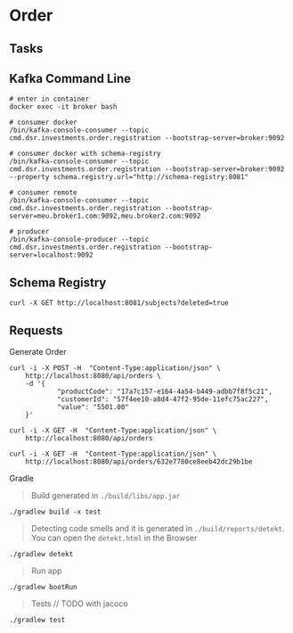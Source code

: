 # Order

## Tasks

## Kafka Command Line

```shell
# enter in container
docker exec -it broker bash
```
```shell
# consumer docker
/bin/kafka-console-consumer --topic cmd.dsr.investments.order.registration --bootstrap-server=broker:9092
```
```shell
# consumer docker with schema-registry
/bin/kafka-console-consumer --topic cmd.dsr.investments.order.registration --bootstrap-server=broker:9092 --property schema.registry.url="http://schema-registry:8081"
```
```shell
# consumer remote
/bin/kafka-console-consumer --topic cmd.dsr.investments.order.registration --bootstrap-server=meu.broker1.com:9092,meu.broker2.com:9092
```
```shell
# producer
/bin/kafka-console-producer --topic cmd.dsr.investments.order.registration --bootstrap-server=localhost:9092
```

## Schema Registry

```shell
curl -X GET http://localhost:8081/subjects?deleted=true
```

## Requests

Generate Order

```shell
curl -i -X POST -H  "Content-Type:application/json" \
    http://localhost:8080/api/orders \
    -d '{
            "productCode": "17a7c157-e164-4a54-b449-adbb7f8f5c21",
            "customerId": "57f4ee10-a8d4-47f2-95de-11efc75ac227",
            "value": "5501.00"
    }'
```

```shell
curl -i -X GET -H  "Content-Type:application/json" \
    http://localhost:8080/api/orders
```

```shell
curl -i -X GET -H  "Content-Type:application/json" \
    http://localhost:8080/api/orders/632e7780ce8eeb42dc29b1be
```

Gradle

> Build generated in `./build/libs/app.jar`
```shell
./gradlew build -x test
```
> Detecting code smells and it is generated in `./build/reports/detekt`. 
> You can open the `detekt.html` in the Browser  
```shell
./gradlew detekt
```
> Run app 
```shell
./gradlew bootRun
```
> Tests 
> // TODO with jacoco
```shell
./gradlew test
```
